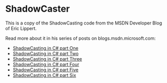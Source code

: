 # ShadowCaster

This is a copy of the ShadowCasting code from the MSDN Developer Blog of Eric Lippert.

Read more about it in his series of posts on blogs.msdn.microsoft.com:
* [ShadowCasting in C# part One](https://blogs.msdn.microsoft.com/ericlippert/2011/12/12/shadowcasting-in-c-part-one/)
* [ShadowCasting in C# part Two](https://blogs.msdn.microsoft.com/ericlippert/2011/12/15/shadowcasting-in-c-part-two/)
* [ShadowCasting in C# part Three](https://blogs.msdn.microsoft.com/ericlippert/2011/12/19/shadowcasting-in-c-part-three/)
* [ShadowCasting in C# part Four](https://blogs.msdn.microsoft.com/ericlippert/2011/12/22/shadowcasting-in-c-part-four/)
* [ShadowCasting in C# part Five](https://blogs.msdn.microsoft.com/ericlippert/2011/12/27/shadowcasting-in-c-part-five/)
* [ShadowCasting in C# part Six](https://blogs.msdn.microsoft.com/ericlippert/2011/12/29/shadowcasting-in-c-part-six/)
